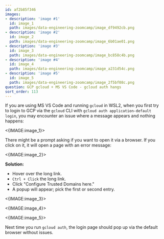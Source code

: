 ```yaml
---
id: af2b85f346
images:
- description: 'image #1'
  id: image_1
  path: images/data-engineering-zoomcamp/image_df9492cb.png
- description: 'image #2'
  id: image_2
  path: images/data-engineering-zoomcamp/image_6b01ae01.png
- description: 'image #3'
  id: image_3
  path: images/data-engineering-zoomcamp/image_bc858c4b.png
- description: 'image #4'
  id: image_4
  path: images/data-engineering-zoomcamp/image_a231d54c.png
- description: 'image #5'
  id: image_5
  path: images/data-engineering-zoomcamp/image_2f5bf08c.png
question: GCP gcloud + MS VS Code - gcloud auth hangs
sort_order: 113
---
```


If you are using MS VS Code and running `gcloud` in WSL2, when you first try to login to GCP via the `gcloud` CLI with `gcloud auth application-default login`, you may encounter an issue where a message appears and nothing happens:

<{IMAGE:image_1}>

There might be a prompt asking if you want to open it via a browser. If you click on it, it will open a page with an error message:

<{IMAGE:image_2}>

**Solution:**

- Hover over the long link.
- `Ctrl + Click` the long link.
- Click "Configure Trusted Domains here."
- A popup will appear; pick the first or second entry.

<{IMAGE:image_3}>

<{IMAGE:image_4}>

<{IMAGE:image_5}>

Next time you run `gcloud auth`, the login page should pop up via the default browser without issues.